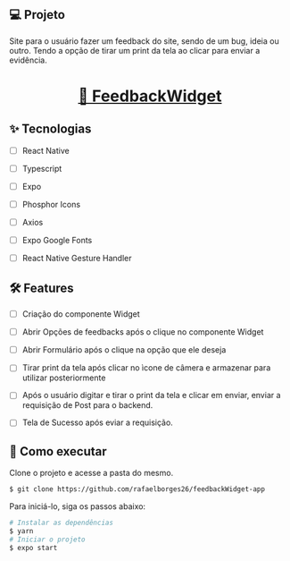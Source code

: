 ## 💻 Projeto
Site para o usuário fazer um feedback do site, sendo de um bug, ideia ou outro. Tendo a opção de tirar um print da tela ao clicar para enviar a evidência.

<h1 align="center">
    <a href="https://feedback-widget-web-two.vercel.app/">🔗 FeedbackWidget</a>
</h1>

## ✨ Tecnologias

-   [ ] React Native
-   [ ] Typescript
-   [ ] Expo
-   [ ] Phosphor Icons
-   [ ] Axios
-   [ ] Expo Google Fonts
-   [ ] React Native Gesture Handler


## :hammer_and_wrench: Features 

-   [ ] Criação do componente Widget
-   [ ] Abrir Opções de feedbacks após o clique no componente Widget
-   [ ] Abrir Formulário após o clique na opção que ele deseja
-   [ ] Tirar print da tela após clicar no ìcone de câmera e armazenar para utilizar posteriormente
-   [ ] Após o usuário digitar e tirar o print da tela e clicar em enviar, enviar a requisição de Post para o backend.
-   [ ] Tela de Sucesso após eviar a requisição.



## 🚀 Como executar

Clone o projeto e acesse a pasta do mesmo.

```bash
$ git clone https://github.com/rafaelborges26/feedbackWidget-app
```

Para iniciá-lo, siga os passos abaixo:
```bash
# Instalar as dependências
$ yarn
# Iniciar o projeto
$ expo start
```
